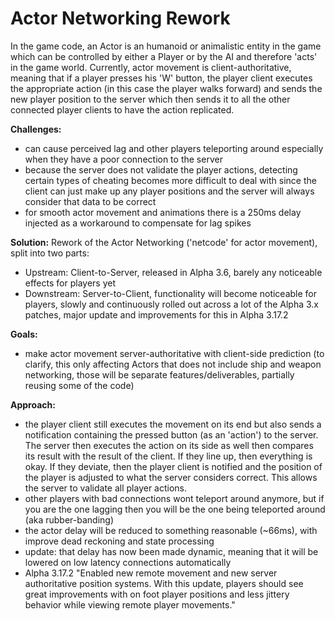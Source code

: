 # Actor Networking Rework
In the game code, an Actor is an humanoid or animalistic entity in the game which can be controlled by either a Player or by the AI and therefore 'acts' in the game world. Currently, actor movement is client-authoritative, meaning that if a player presses his 'W' button, the player client executes the appropriate action (in this case the player walks forward) and sends the new player position to the server which then sends it to all the other connected player clients to have the action replicated.

__Challenges:__

* can cause perceived lag and other players teleporting around especially when they have a poor connection to the server
* because the server does not validate the player actions, detecting certain types of cheating becomes more difficult to deal with since the client can just make up any player positions and the server will always consider that data to be correct
* for smooth actor movement and animations there is a 250ms delay injected as a workaround to compensate for lag spikes

__Solution:__ Rework of the Actor Networking ('netcode' for actor movement), split into two parts:

* Upstream: Client-to-Server, released in Alpha 3.6, barely any noticeable effects for players yet
* Downstream: Server-to-Client, functionality will become noticeable for players, slowly and continuously rolled out across a lot of the Alpha 3.x patches, major update and improvements for this in Alpha 3.17.2

__Goals:__

* make actor movement server-authoritative with client-side prediction (to clarify, this only affecting Actors that does not include ship and weapon networking, those will be separate features/deliverables, partially reusing some of the code)

__Approach:__

* the player client still executes the movement on its end but also sends a notification containing the pressed button (as an 'action') to the server. The server then executes the action on its side as well then compares its result with the result of the client. If they line up, then everything is okay. If they deviate, then the player client is notified and the position of the player is adjusted to what the server considers correct. This allows the server to validate all player actions.
* other players with bad connections wont teleport around anymore, but if you are the one lagging then you will be the one being teleported around (aka rubber-banding)
* the actor delay will be reduced to something reasonable (~66ms), with improve dead reckoning and state processing
* update: that delay has now been made dynamic, meaning that it will be lowered on low latency connections automatically
* Alpha 3.17.2 "Enabled new remote movement and new server authoritative position systems. With this update, players should see great improvements with on foot player positions and less jittery behavior while viewing remote player movements."
